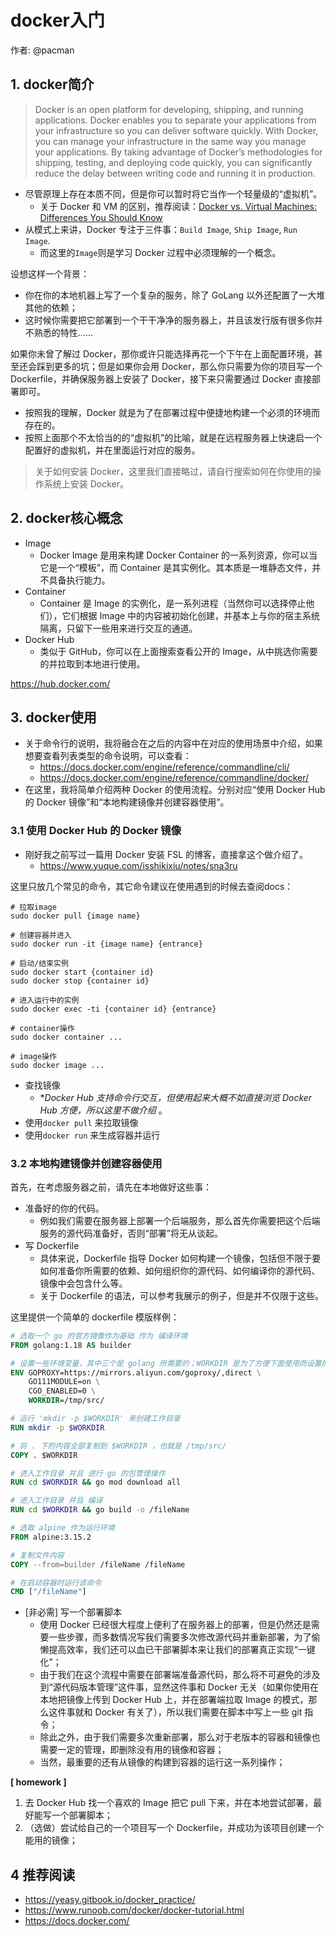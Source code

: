# docker入门

作者: @pacman

## 1. docker简介

> Docker is an open platform for developing, shipping, and running applications. Docker enables you to separate your applications from your infrastructure so you can deliver software quickly. With Docker, you can manage your infrastructure in the same way you manage your applications. By taking advantage of Docker’s methodologies for shipping, testing, and deploying code quickly, you can significantly reduce the delay between writing code and running it in production.

- 尽管原理上存在本质不同，但是你可以暂时将它当作一个轻量级的“虚拟机”。
  - 关于 Docker 和 VM 的区别，推荐阅读：[Docker vs. Virtual Machines: Differences You Should Know](https://cloudacademy.com/blog/docker-vs-virtual-machines-differences-you-should-know/)
- 从模式上来讲，Docker 专注于三件事：`Build Image`, `Ship Image`, `Run Image`.
  - 而这里的`Image`则是学习 Docker 过程中必须理解的一个概念。

设想这样一个背景：

- 你在你的本地机器上写了一个复杂的服务，除了 GoLang 以外还配置了一大堆其他的依赖；
- 这时候你需要把它部署到一个干干净净的服务器上，并且该发行版有很多你并不熟悉的特性……

如果你未曾了解过 Docker，那你或许只能选择再花一个下午在上面配置环境，甚至还会踩到更多的坑；但是如果你会用 Docker，那么你只需要为你的项目写一个 Dockerfile，并确保服务器上安装了 Docker，接下来只需要通过 Docker 直接部署即可。

- 按照我的理解，Docker 就是为了在部署过程中便捷地构建一个必须的环境而存在的。
- 按照上面那个不太恰当的的“虚拟机”的比喻，就是在远程服务器上快速启一个配置好的虚拟机，并在里面运行对应的服务。

> 关于如何安装 Docker，这里我们直接略过，请自行搜索如何在你使用的操作系统上安装 Docker。

## 2. docker核心概念

- Image
  - Docker Image 是用来构建 Docker Container 的一系列资源，你可以当它是一个“模板”，而 Container 是其实例化。其本质是一堆静态文件，并不具备执行能力。
- Container
  - Container 是 Image 的实例化，是一系列进程（当然你可以选择停止他们），它们根据 Image 中的内容被初始化创建，并基本上与你的宿主系统隔离，只留下一些用来进行交互的通道。
- Docker Hub
  - 类似于 GitHub，你可以在上面搜索查看公开的 Image，从中挑选你需要的并拉取到本地进行使用。

https://hub.docker.com/

## 3. docker使用

- 关于命令行的说明，我将融合在之后的内容中在对应的使用场景中介绍，如果想要查看列表类型的命令说明，可以查看：
  - https://docs.docker.com/engine/reference/commandline/cli/
  - https://docs.docker.com/engine/reference/commandline/docker/
- 在这里，我将简单介绍两种 Docker 的使用流程。分别对应“使用 Docker Hub 的 Docker 镜像”和“本地构建镜像并创建容器使用”。

### 3.1 使用 Docker Hub 的 Docker 镜像

- 刚好我之前写过一篇用 Docker 安装 FSL 的博客，直接拿这个做介绍了。
  - https://www.yuque.com/isshikixiu/notes/sna3ru

这里只放几个常见的命令，其它命令建议在使用遇到的时候去查阅docs：

```Shell
# 拉取image
sudo docker pull {image name}

# 创建容器并进入
sudo docker run -it {image name} {entrance}

# 启动/结束实例
sudo docker start {container id}
sudo docker stop {container id}

# 进入运行中的实例
sudo docker exec -ti {container id} {entrance}

# container操作
sudo docker container ...

# image操作
sudo docker image ...
```

- 查找镜像
  - **Docker Hub 支持命令行交互，但使用起来大概不如直接浏览 Docker Hub 方便，所以这里不做介绍* 。
- 使用`docker pull` 来拉取镜像
- 使用`docker run` 来生成容器并运行

### 3.2 本地构建镜像并创建容器使用

首先，在考虑服务器之前，请先在本地做好这些事：

- 准备好的你的代码。
  - 例如我们需要在服务器上部署一个后端服务，那么首先你需要把这个后端服务的源代码准备好，否则“部署”将无从谈起。
- 写 Dockerfile
  - 具体来说，Dockerfile 指导 Docker 如何构建一个镜像，包括但不限于要如何准备你所需要的依赖、如何组织你的源代码、如何编译你的源代码、镜像中会包含什么等。
  - 关于 Dockerfile 的语法，可以参考我展示的例子，但是并不仅限于这些。

这里提供一个简单的 dockerfile 模版样例：

```Dockerfile
# 选取一个 go 的官方镜像作为基础 作为 编译环境
FROM golang:1.18 AS builder

# 设置一些环境变量，其中三个是 golang 所需要的；WORKDIR 是为了方便下面使用而设置的
ENV GOPROXY=https://mirrors.aliyun.com/goproxy/,direct \
    GO111MODULE=on \
    CGO_ENABLED=0 \
    WORKDIR=/tmp/src/

# 运行 'mkdir -p $WORKDIR' 来创建工作目录
RUN mkdir -p $WORKDIR

# 将 . 下的内容全部复制到 $WORKDIR ，也就是 /tmp/src/
COPY . $WORKDIR

# 进入工作目录 并且 进行 go 的包管理操作
RUN cd $WORKDIR && go mod download all

# 进入工作目录 并且 编译
RUN cd $WORKDIR && go build -o /fileName

# 选取 alpine 作为运行环境
FROM alpine:3.15.2

# 复制文件内容
COPY --from=builder /fileName /fileName

# 在启动容器时运行该命令
CMD ["/fileName"]
```

- [非必需] 写一个部署脚本
  - 使用 Docker 已经很大程度上便利了在服务器上的部署，但是仍然还是需要一些步骤，而多数情况写我们需要多次修改源代码并重新部署，为了偷懒提高效率，我们还可以血已干部署脚本来让我们的部署真正实现“一键化”；
  - 由于我们在这个流程中需要在部署端准备源代码，那么将不可避免的涉及到“源代码版本管理”这件事，显然这件事和 Docker 无关（如果你使用在本地把镜像上传到 Docker Hub 上，并在部署端拉取 Image 的模式，那么这件事就和 Docker 有关了），所以我们需要在脚本中写上一些 git 指令；
  - 除此之外，由于我们需要多次重新部署，那么对于老版本的容器和镜像也需要一定的管理，即删除没有用的镜像和容器；
  - 当然，最重要的还有从镜像的构建到容器的运行这一系列操作；

**[ homework ]**

1. 去 Docker Hub 找一个喜欢的 Image 把它 pull 下来，并在本地尝试部署，最好能写一个部署脚本；
2. （选做）尝试给自己的一个项目写一个 Dockerfile，并成功为该项目创建一个能用的镜像；

## 4 推荐阅读

- https://yeasy.gitbook.io/docker_practice/
- https://www.runoob.com/docker/docker-tutorial.html
- https://docs.docker.com/